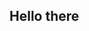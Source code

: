 ## Hello there 


<!--
**Niclas-vdp/Niclas-vdp** is a ✨ _special_ ✨ repository because its `README.md` (this file) appears on your GitHub profile.

![image](https://github.com/user-attachments/assets/a3820298-f490-47d9-b386-06da011b32aa)

Get out of my Head!

![GoingCrazyMrBossGIF (2)](https://github.com/user-attachments/assets/2ed12235-64f1-4ff1-81c5-d0084653bf7e)


Here are some ideas to get you started:

- 🔭 I’m currently working on ...
- 🌱 I’m currently learning ...
- 👯 I’m looking to collaborate on ...
- 🤔 I’m looking for help with ...
- 💬 Ask me about ...
- 📫 How to reach me: ...
- 😄 Pronouns: ...
- ⚡ Fun fact: ...
-->
